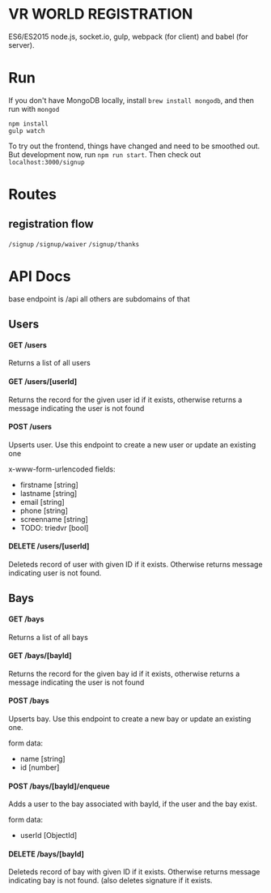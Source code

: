 # VR WORLD REGISTRATION
ES6/ES2015   node.js, socket.io, gulp, webpack (for client) and babel (for server).


# Run
If you don't have MongoDB locally, install `brew install mongodb`, and then run with `mongod`

```
npm install
gulp watch
```

To try out the frontend, things have changed and need to be smoothed out. But
development now, run `npm run start`. Then check out `localhost:3000/signup`

# Routes
## registration flow
`/signup`
`/signup/waiver`
`/signup/thanks`

# API Docs
base endpoint is /api all others are subdomains of that

## Users
#### GET /users
Returns a list of all users

#### GET /users/[userId]
Returns the record for the given user id if it exists, otherwise returns a message indicating the user is not found

#### POST /users
Upserts user. Use this endpoint to create a new user or update an existing one

x-www-form-urlencoded fields:
* firstname [string]
* lastname [string]
* email [string]
* phone [string]
* screenname [string]
* TODO: triedvr [bool]

#### DELETE /users/[userId]
Deleteds record of user with given ID if it exists. Otherwise returns message indicating user is not found.

## Bays
#### GET /bays
Returns a list of all bays

#### GET /bays/[bayId]
Returns the record for the given bay id if it exists, otherwise returns a message indicating the user is not found

#### POST /bays
Upserts bay. Use this endpoint to create a new bay or update an existing one.

form data:
* name [string]
* id [number]

#### POST /bays/[bayId]/enqueue
Adds a user to the bay associated with bayId, if the user and the bay exist.

form data:
* userId [ObjectId]

#### DELETE /bays/[bayId]
Deleteds record of bay with given ID if it exists. Otherwise returns message indicating bay is not found. (also deletes signature if it exists.
